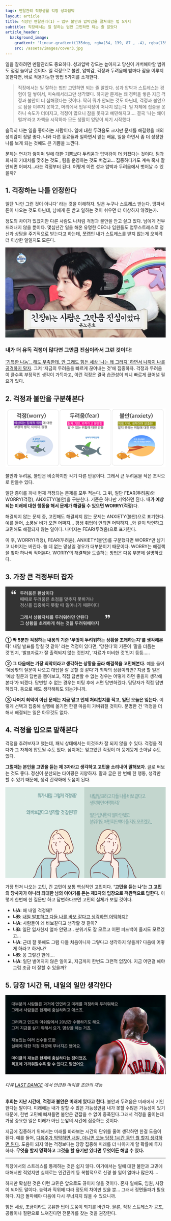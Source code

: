 ```yaml
---
tags: 멘탈관리 직장생활 걱정 성과압박
layout: article
title: 직장인 멘탈관리(1) – 업무 불안과 압박감을 떨쳐내는 법 5가지
subtitle: 직장에서는 일 잘하는 법만 고민하면 되는 줄 알았다
article_header:
  background_image:
    gradient: 'linear-gradient(135deg, rgba(34, 139, 87 , .4), rgba(139, 34, 139, .4))'
    src: /assets/images/cover3.jpg
---
```


일을 잘하려면 멘탈관리도 중요하다. 성과압박 강도는 높아지고 당신이 커버해야할 범위도 점점 늘어날 것이다. 일 걱정으로 불안, 압박감, 걱정과 두려움에 밤마다 잠을 이루지 못한다면, 바로 적용가능한 방법 5가지를 소개한다.

<!--more-->

> 직장에서는 일 잘하는 법만 고민하면 되는 줄 알았다. 성과 압박과 스트레스는 경험이 덜 쌓여서, 미숙해서라고만 생각했다. 하지만 문제는 꽤 경력을 쌓은 지금 걱정과 불안이 더 심해졌다는 것이다. 딱히 뭐가 안되는 것도 아닌데, 걱정과 불안으로 잠을 이루지 못하고, 머리에서 업무걱정이 떠나지 않는다. 일 자체에 집중을 못하니 속도가 더뎌지고, 걱정이 많으니 잠을 못자고 예민해지고…. 결국 ‘나는 왜이럴까’라고 자책을 시작하자 모든 생활이 엉망이 되기 시작했다

솔직히 나는 일을 좋아하는 사람이다. 일에 대한 두려움도 크지만 문제를 해결했을 때의 성취감이 정말 좋다. 나와 다른 동료들과 일하면서 얻는 배움, 일을 하면서 좀 더 성장한 나를 보게 되는 것에도 큰 기쁨을 느낀다.

문제는 연차가 쌓이며 일에 대한 기쁨보다 두려움과 압박감이 더 커졌다는 것이다. 팀과 회사의 기대치를 맞추는 것도 , 팀을 운영하는 것도 버겁고… 집중하다가도 계속 혹시 잘 안되면 어쩌지…라는 걱정부터 된다. 어떻게 이런 성과 압박과 두려움에서 벗어날 수 있을까? 



## 1. 걱정하는 나를 인정한다

일단 ‘나만 그런 것이 아니다’ 라는 것을 이해하자. 일은 누구나 스트레스 받는다. 땅파서 돈이 나오는 것도 아닌데, 남에게 돈 받고 일하는 것이 쉬우면 더 이상하지 않겠는가. 

정도의 차이가 있겠지만 다른 사람도 나처럼 걱정과 불안을 안고 살고 있다. 남에게 전부 드러내지 않을 뿐이다. 몇십년간 일을 해온 유명한 CEO나 임원들도 업무스트레스로 정신과 상담을 주기적으로 받는다고 하는데, 쪼렙인 내가 스트레스를 받지 않는게 오히려 더 이상한 일일지도 모른다.

![잘 긴장하는 사람](/assets/images/posting/0124/anxiety-nervous-uknow-yunho.jpg "긴장하는 사람은 그만큼 진심이었다 - 유노윤호")

 ### 내가 더 유독 걱정이 많다면 그만큼 진심이라서 그런 것이다! 
<u>‘기특한 나놈'.. 해도 부족한데, 안 그래도 힘든 세상  ‘나는 왜 그러지’ 하면서 나까지 나를 공격하지 말자</u>. 그저 ‘지금의 두려움을 빠르게 끊어내는 것’에 집중하자. 걱정과 두려움이 클수록 부정적인 생각이 가득차고, 이런 걱정은 결국 습관성이 되니 빠르게 끊어낼 필요가 있다.



## 2. 걱정과 불안을 구분해본다

![두려움과 걱정의 차이](/assets/images/posting/0124/worry-fear-anxiety.png "걱정은 예상되는 잠재적 위협, 두려움은 현재기반, 불안은 미레에 기반한 반응이다")

불안과 두려움, 불안은 비슷하지만 각기 다른 반응이다. 그래서 큰 두려움을 작은 조각으로 만들수 있다.

일단 종이를 꺼내 현재 걱정되는 문제를 모두 적는다. 그 뒤, 일단 FEAR(두려움)와 WORRY(걱정), ANXIETY(불안)을 구분한다. 기준은 하나만 기억하면 된다. **내가 예상되는 미래에 대한 행동을 해서 문제가 해결될 수 있으면 WORRY(걱정**)다. 

해결되지 않는 문제 중, 고민해도 해결되지 않는 문제는 ANXIETY(불안)으로 표기한다. 예를 들어, 소풍날 비가 오면 어쩌지… 평생 취업이 안되면 어떡하지...와 같이 막연하고 고민해도 해결되지 않는 일이다. 나머지는 FEAR(두려움)으로 표기한다.

이 후, WORRY(걱정), FEAR(두려움), ANXIETY(불안)를 구분했다면 WORRY만 남기고 나머지는 버린다. 쓸 데 없는 망상일 경우가 대부분이기 때문이다. WORRY는 해결책을 찾아 하나씩 적어본다. WORRY의 해결책을 도출하는 방법은 다음 부분에 설명하겠다.



## 3. **가장** **큰** 걱정부터 잡자 

![두려움은 환상이다](/assets/images/posting/0124/fears-are-often-just-an-illusion.png "두려움은 환상이다. 때떄로 두려움은 초점을 맞추지 못하거나 정신을 집중하지 못할 때 일어나기 때문이다")

**① 딱 5분만 걱정하는 내용의 기준 '무엇이 두려워하는 상황을 초래하는지'를 생각해본다**‘. 내일 발표를 망칠 것 같아’ 라는 걱정이 있다면, ‘망친다’의 기준이 ‘말을 더듬는 것’인지, ‘발표자료가 잘 출력되지 않는 것인지’, ‘자료가 미비한 것’인지 등등…..

**②  그 다음에는 가장 최악이라고 생각하는 상황을 골라 해결책을 고민해본다.** 예를 들어 ‘예상밖의 질문이 나오고 대답을 잘 못할 것 같다’가 최악의 상황이라면? 지금 할 일은 ‘예상 질문과 답변을 뽑아보고, 직접 답변할 수 없는 경우는 어떻게 하면 좋을지 생각해본다’가 되겠다. 답변할 수 없는 경우는 미팅 후에 서면 답변하겠다. 담당자가 직접 답변하겠다. 등으로 해도 생각해둬도 되는거니까. 

**③ 나머지 최악이 아닌 문제는 지금 말고 언제 처리할지를 적고, 일단 오늘은 잊는다.** 이렇게 선택과 집중해 실행에 옮기면 한결 마음이 가벼워질 것이다. 분명한 건 ‘걱정을 더 해서 해결되는 일은 아무것도 없다.



## 4. 걱정을 입으로 말해본다 

걱정을 추려보자고 했는데, 패닉 상태에서는 이것조차 잘 되지 않을 수 있다. 걱정을 적다가 그 자체에 압도될 수도 있다. 심지어는 잊고있던 걱정이 더 뭉게뭉게 솟아날 수도 있다. 

**그럴때는 본인을 고민을 듣는 제 3자라고 생각하고 고민을 소리내어 말해보자**. 글로 써보는 것도 좋다. 정신이 분산되는 타이핑은 지양하자.  말과 글은 한 번에 한 행동, 생각만 할 수 있기 때문에, 생각 간략화에 도움이 된다. 

![나와의대화](/assets/images/posting/0124/self-talk.png "걱정하는 내 마음을 분명히 들여다보기 위한 나 자신과의 대화")

가장 먼저 나오는 고민, 긴 고민이 보통 핵심적인 고민이다. **'고민을 듣는 나'는 그 고민의 당사자가 아니라 최대한 남의 이야기를 듣는 제3자의 입장으로 객관적으로 답한다.** 이렇게 한번에 한 질문만 하고 답변하다보면 고민의 실체가 보일 것이다.

- **나A**: 왜 내일 걱정돼? 
- **나B**: <u>내일 발표하고 다들 나를 바보 같다고 생각하면  어떡하지?</u>  
- **나A**: 사람들이 왜 바보같다고 생각할  것 같아? 
- **나B**: 일단 입사한지 얼마 안됐고.. 분위기도 잘 모르고 어떤 피드백이 올지도 모르겠고...      
- **나A**: 근데 잘 못해도 그럼 다들 처음이니까 그렇다고 생각하지 않을까? 다음에 어떻게 하라고 하거나?
- **나B**: 응 그렇긴 한데....  
- **나A**:  일단 벌어지지 않은 일이고, 지금까지 한번도 그런적 없잖아. 지금 어떤걸 해야 그럼 조금 더 잘할 수 있을까?



## 5. 당장 1시간 뒤, 내일의 일만 생각한다

![카르페디엠](/assets/images/posting/0124/jordan's-talent.png)

###### 다큐 [LAST DANCE](https://www.netflix.com/kr/title/80203144) 에서 언급된 마이클 조던의 재능

**후회는 지난 시간에, 걱정과 불안은 미래에 있다고 한다.** 불안과 두려움은 미래에서 기인한다는 말이다. 미래에는 내가 잘할 수 많은 가능성만큼 내가 못할 수많은 가능성이 있기 때문에, 한번 고민에 빠져들면 불안은 걷잡을 수 없이 증폭된다.그래서 걱정을 줄이는데 가장 중요한 일은 미래가 아닌 눈앞의 시간에 집중하는 것이다.

지금에 집중하기 위해서는 미래를 바라보는 시간의 단위를 줄여 생각하면 한결 도움이 된다. 예를 들어, <u>다음주가 막막하면 내일, 아니면 오늘 당장 1시간 동안 뭘 할지 생각하면 된다</u>. 도움이 되지 않는 걱정보다는 당장 집중해 미래를 더 나아지게 할 확률에 투자하자. **무엇을** **할지** **명확하고** **그것을** **할** **용기만** **있다면** **무엇이든 해낼 수 있다.** 



---

직장에서의 스트레스를 통제하는 것은 쉽지 않다. 여기에서는 일에 대한 불안과 고민에 대해서만 적었지만 실제로는 인간관계 등 복합적으로 신경 쓸 일이 얼마나 많은지….

하지만 확실한 것은 이런 고민은 앞으로도 끊이지 않을 것이다. 혼자 일해도, 임원, 사장이 되어도 말이다. 능력과 직위에 따라 정도의 차이만 있을 뿐… 그래서 정면돌파가 필요하다. 지금 돌파해야 다음에 다시 무너지지 않을 수 있으니까. 

힘든 세상, 조금이라도 공유한 팁이 도움이 되기를 바란다. 물론, 직장 스트레스가 공포, 공황이나 질환으로 느껴진다면 전문가를 찾는 것을 권장한다.
